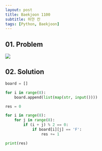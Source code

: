 ```yaml
---
layout: post
title: Baekjoon 1100
subtitle: 하얀 칸
tags: [Python, Baekjoon]
---
```


## 01. Problem

<img src="https://github.com/WoojinJeonkr/WoojinJeonkr.github.io/blob/main/assets/images/post_image/baekjoon/baekjoon_1100.png?raw=true">

## 02. Solution

```Python
board = []

for i in range(8):
    board.append(list(map(str, input())))

res = 0

for i in range(8):
    for j in range(8):
        if (i + j) % 2 == 0:
            if board[i][j] == 'F':
                res += 1

print(res)
```

